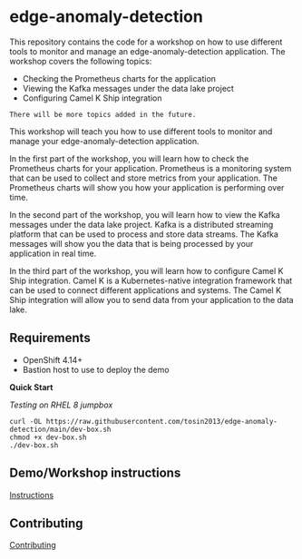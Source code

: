 # edge-anomaly-detection
This repository contains the code for a workshop on how to use different tools to monitor and manage an edge-anomaly-detection application. The workshop covers the following topics:

* Checking the Prometheus charts for the application
* Viewing the Kafka messages under the data lake project
* Configuring Camel K Ship integration

`There will be more topics added in the future.`

This workshop will teach you how to use different tools to monitor and manage your edge-anomaly-detection application.

In the first part of the workshop, you will learn how to check the Prometheus charts for your application. Prometheus is a monitoring system that can be used to collect and store metrics from your application. The Prometheus charts will show you how your application is performing over time.

In the second part of the workshop, you will learn how to view the Kafka messages under the data lake project. Kafka is a distributed streaming platform that can be used to process and store data streams. The Kafka messages will show you the data that is being processed by your application in real time.

In the third part of the workshop, you will learn how to configure Camel K Ship integration. Camel K is a Kubernetes-native integration framework that can be used to connect different applications and systems. The Camel K Ship integration will allow you to send data from your application to the data lake.


## Requirements
- OpenShift 4.14+
- Bastion host to use to deploy the demo

**Quick Start**

*Testing on RHEL 8 jumpbox*
```
curl -OL https://raw.githubusercontent.com/tosin2013/edge-anomaly-detection/main/dev-box.sh
chmod +x dev-box.sh
./dev-box.sh
```

## Demo/Workshop instructions
[Instructions](workshop/README.md)

## Contributing
[Contributing](docs/setup-bastion-doc.md)